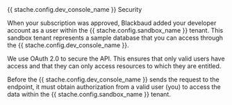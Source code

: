 <div class="modal fade" role="dialog" id="consolesecurity" tab-index="-1" aria-labelledby="MyModalLabel">
  <div class="modal-dialog" role="document">
    <div class="modal-content">
    <div class="modal-header">{{ stache.config.dev_console_name }} Security</div>
     <div class="modal-body">
<p>When your subscription was approved, Blackbaud added your developer account as a user within the {{ stache.config.sandbox_name }} tenant. This sandbox tenant represents a sample database that you can access through the {{ stache.config.dev_console_name }}.</p>
<p>We use OAuth 2.0 to secure the API. This ensures that only valid users have access and that they can only access resources to which they are entitled.</p>

<p>Before the {{ stache.config.dev_console_name }} sends the request to the endpoint, it must obtain authorization from a valid user (you) to access the data within the {{ stache.config.sandbox_name }} tenant.</p>
</div></div></div></div>



